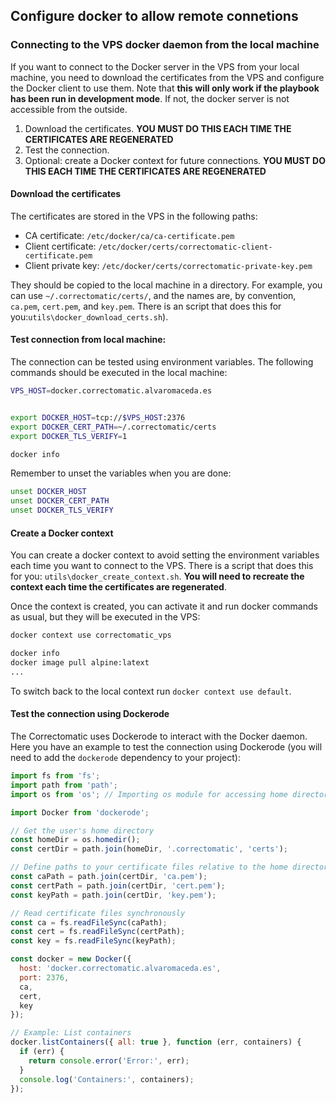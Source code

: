 ## Configure docker to allow remote connetions

### Connecting to the VPS docker daemon from the local machine

If you want to connect to the Docker server in the VPS from your local machine, you need to download the certificates from the VPS and configure the Docker client to use them. Note that **this will only work if the playbook has been run in development mode**. If not, the docker server is not accessible from the outside.

1) Download the certificates. **YOU MUST DO THIS EACH TIME THE CERTIFICATES ARE REGENERATED**
2) Test the connection.
3) Optional: create a Docker context for future connections. **YOU MUST DO THIS EACH TIME THE CERTIFICATES ARE REGENERATED**

#### Download the certificates

The certificates are stored in the VPS in the following paths:
- CA certificate: `/etc/docker/ca/ca-certificate.pem`
- Client certificate: `/etc/docker/certs/correctomatic-client-certificate.pem`
- Client private key: `/etc/docker/certs/correctomatic-private-key.pem`

They should be copied to the local machine in a directory. For example, you can use `~/.correctomatic/certs/`, and the names are, by convention, `ca.pem`, `cert.pem`, and `key.pem`. There is an script that does this for you:`utils\docker_download_certs.sh`).


#### Test connection from local machine:

The connection can be tested using environment variables. The following commands should be executed in the local machine:

```sh
VPS_HOST=docker.correctomatic.alvaromaceda.es


export DOCKER_HOST=tcp://$VPS_HOST:2376
export DOCKER_CERT_PATH=~/.correctomatic/certs
export DOCKER_TLS_VERIFY=1

docker info
```

Remember to unset the variables when you are done:

```sh
unset DOCKER_HOST
unset DOCKER_CERT_PATH
unset DOCKER_TLS_VERIFY
```

#### Create a Docker context

You can create a docker context to avoid setting the environment variables each time you want to connect to the VPS. There is
a script that does this for you: `utils\docker_create_context.sh`. **You will need to recreate the context each time the certificates are regenerated**.

Once the context is created, you can activate it and run docker commands as usual, but they will be executed in the VPS:

```sh
docker context use correctomatic_vps

docker info
docker image pull alpine:latext
...
```

To switch back to the local context run `docker context use default`.


#### Test the connection using Dockerode

The Correctomatic uses Dockerode to interact with the Docker daemon. Here you have
an example to test the connection using Dockerode (you will need to add the `dockerode`
dependency to your project):


```js
import fs from 'fs';
import path from 'path';
import os from 'os'; // Importing os module for accessing home directory

import Docker from 'dockerode';

// Get the user's home directory
const homeDir = os.homedir();
const certDir = path.join(homeDir, '.correctomatic', 'certs');

// Define paths to your certificate files relative to the home directory
const caPath = path.join(certDir, 'ca.pem');
const certPath = path.join(certDir, 'cert.pem');
const keyPath = path.join(certDir, 'key.pem');

// Read certificate files synchronously
const ca = fs.readFileSync(caPath);
const cert = fs.readFileSync(certPath);
const key = fs.readFileSync(keyPath);

const docker = new Docker({
  host: 'docker.correctomatic.alvaromaceda.es',
  port: 2376,
  ca,
  cert,
  key
});

// Example: List containers
docker.listContainers({ all: true }, function (err, containers) {
  if (err) {
    return console.error('Error:', err);
  }
  console.log('Containers:', containers);
});
```

